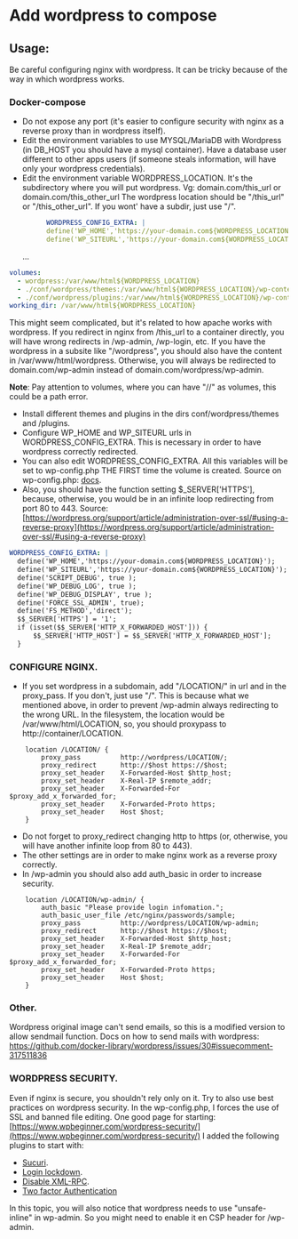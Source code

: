# Add wordpress to compose

## Usage:

Be careful configuring nginx with wordpress. It can be tricky because of the way in which wordpress works.

### Docker-compose

- Do not expose any port (it's easier to configure security with nginx as a reverse proxy than in wordpress itself).
- Edit the environment variables to use MYSQL/MariaDB with Wordpress (in DB_HOST you should have a mysql container). Have a database user different to other apps users (if someone steals information, will have only your wordpress credentials).
- Edit the environment variable WORDPRESS_LOCATION. It's the subdirectory where you will put wordpress. Vg: domain.com/this_url or domain.com/this_other_url
  The wordpress location should be "/this_url" or "/this_other_url". If you wont' have a subdir, just use "/".
  ```yml
        WORDPRESS_CONFIG_EXTRA: |
        define('WP_HOME','https://your-domain.com${WORDPRESS_LOCATION}');
        define('WP_SITEURL','https://your-domain.com${WORDPRESS_LOCATION}');
  ```
  ...

```yml
volumes:
  - wordpress:/var/www/html${WORDPRESS_LOCATION}
  - ./conf/wordpress/themes:/var/www/html${WORDPRESS_LOCATION}/wp-content/themes/
  - ./conf/wordpress/plugins:/var/www/html${WORDPRESS_LOCATION}/wp-content/plugins/
working_dir: /var/www/html${WORDPRESS_LOCATION}
```

This might seem complicated, but it's related to how apache works with wordpress. If you redirect in nginx from /this_url to a container directly, you will have wrong redirects in /wp-admin, /wp-login, etc. If you have the wordpress in a subsite like "/wordpress", you should also have the content in /var/www/html/wordpress. Otherwise, you will always be redirected to domain.com/wp-admin instead of domain.com/wordpress/wp-admin.

**Note**: Pay attention to volumes, where you can have "//" as volumes, this could be a path error.

- Install different themes and plugins in the dirs conf/wordpress/themes and /plugins.
- Configure WP_HOME and WP_SITEURL urls in WORDPRESS_CONFIG_EXTRA. This is necessary in order to have wordpress correctly redirected.
- You can also edit WORDPRESS_CONFIG_EXTRA. All this variables will be set to wp-config.php THE FIRST time the volume is created. Source on wp-config.php: [docs](https://www.wpbeginner.com/beginners-guide/how-to-edit-wp-config-php-file-in-wordpress/#:~:text=Simply%20right%20click%20on%20the,like%20Notepad%20or%20Text%20Edit).
- Also, you should have the function setting \$\_SERVER['HTTPS'], because, otherwise, you would be in an infinite loop redirecting from port 80 to 443. Source:
  [https://wordpress.org/support/article/administration-over-ssl/#using-a-reverse-proxy](https://wordpress.org/support/article/administration-over-ssl/#using-a-reverse-proxy)

```yml
WORDPRESS_CONFIG_EXTRA: |
  define('WP_HOME','https://your-domain.com${WORDPRESS_LOCATION}');
  define('WP_SITEURL','https://your-domain.com${WORDPRESS_LOCATION}');
  define('SCRIPT_DEBUG', true );
  define('WP_DEBUG_LOG', true );
  define('WP_DEBUG_DISPLAY', true );
  define('FORCE_SSL_ADMIN', true);
  define('FS_METHOD','direct');
  $$_SERVER['HTTPS'] = '1';
  if (isset($$_SERVER['HTTP_X_FORWARDED_HOST'])) {
      $$_SERVER['HTTP_HOST'] = $$_SERVER['HTTP_X_FORWARDED_HOST'];
  }
```

### CONFIGURE NGINX.

- If you set wordpress in a subdomain, add "/LOCATION/" in url and in the proxy_pass. If you don't, just use "/". This is because what we mentioned above, in order to prevent /wp-admin always redirecting to the wrong URL. In the filesystem, the location would be /var/www/html/LOCATION, so, you should proxypass to http://container/LOCATION.

```nginx
    location /LOCATION/ {
        proxy_pass          http://wordpress/LOCATION/;
        proxy_redirect      http://$host https://$host;
        proxy_set_header    X-Forwarded-Host $http_host;
        proxy_set_header    X-Real-IP $remote_addr;
        proxy_set_header    X-Forwarded-For $proxy_add_x_forwarded_for;
        proxy_set_header    X-Forwarded-Proto https;
        proxy_set_header    Host $host;
    }
```

- Do not forget to proxy_redirect changing http to https (or, otherwise, you will have another infinite loop from 80 to 443).
- The other settings are in order to make nginx work as a reverse proxy correctly.
- In /wp-admin you should also add auth_basic in order to increase security.

```nginx
    location /LOCATION/wp-admin/ {
        auth_basic "Please provide login infomation.";
        auth_basic_user_file /etc/nginx/passwords/sample;
        proxy_pass          http://wordpress/LOCATION/wp-admin;
        proxy_redirect      http://$host https://$host;
        proxy_set_header    X-Forwarded-Host $http_host;
        proxy_set_header    X-Real-IP $remote_addr;
        proxy_set_header    X-Forwarded-For $proxy_add_x_forwarded_for;
        proxy_set_header    X-Forwarded-Proto https;
        proxy_set_header    Host $host;
    }
```

### Other.

Wordpress original image can't send emails, so this is a modified version to allow sendmail function.
Docs on how to send mails with wordpress: https://github.com/docker-library/wordpress/issues/30#issuecomment-317511836

### WORDPRESS SECURITY.

Even if nginx is secure, you shouldn't rely only on it. Try to also use best practices on wordpress security.
In the wp-config.php, I forces the use of SSL and banned file editing.
One good page for starting: [https://www.wpbeginner.com/wordpress-security/](https://www.wpbeginner.com/wordpress-security/)
I added the following plugins to start with:

- [Sucuri](https://www.wpbeginner.com/refer/sucuri-free-wordpress-scanner-plugin/).
- [Login lockdown](https://wordpress.org/plugins/login-lockdown/).
- [Disable XML-RPC](https://wordpress.org/plugins/disable-xml-rpc/).
- [Two factor Authentication](https://wordpress.org/plugins/two-factor-authentication/)

In this topic, you will also notice that wordpress needs to use "unsafe-inline" in wp-admin. So you might need to enable it en CSP header for /wp-admin.
